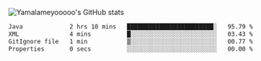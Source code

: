 ![Yamalameyooooo's GitHub stats](https://github-readme-stats.vercel.app/api?username=yamalameyooooo&theme=transparent&show_icons=true\&show=reviews,discussions_started,discussions_answered,prs_merged,prs_merged_percentage)

<!--START_SECTION:waka-->

```txt
Java             2 hrs 10 mins   ████████████████████████░   95.79 %
XML              4 mins          █░░░░░░░░░░░░░░░░░░░░░░░░   03.43 %
GitIgnore file   1 min           ▒░░░░░░░░░░░░░░░░░░░░░░░░   00.77 %
Properties       0 secs          ░░░░░░░░░░░░░░░░░░░░░░░░░   00.00 %
```

<!--END_SECTION:waka-->
